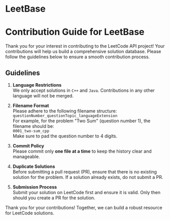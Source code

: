 # LeetBase
# Contribution Guide for LeetBase

Thank you for your interest in contributing to the LeetCode API project! Your contributions will help us build a comprehensive solution database. Please follow the guidelines below to ensure a smooth contribution process.

## Guidelines

1. **Language Restrictions**  
   We only accept solutions in `C++` and `Java`. Contributions in any other language will not be merged.

2. **Filename Format**  
   Please adhere to the following filename structure:  
   `questionNumber_questionTopic_languageExtension`  
   For example, for the problem "Two Sum" (question number 1), the filename should be:  
   `0001_two-sum_cpp`  
   Make sure to pad the question number to 4 digits.

3. **Commit Policy**  
   Please commit only **one file at a time** to keep the history clear and manageable.

4. **Duplicate Solutions**  
   Before submitting a pull request (PR), ensure that there is no existing solution for the problem. If a solution already exists, do not submit a PR.

5. **Submission Process**  
   Submit your solution on LeetCode first and ensure it is valid. Only then should you create a PR for the solution.

Thank you for your contributions! Together, we can build a robust resource for LeetCode solutions.
